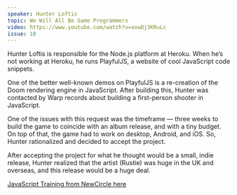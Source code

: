 ```yaml
---
speaker: Hunter Loftis
topic: We Will All Be Game Programmers
video: https://www.youtube.com/watch?v=avwDj3KRuLc
issue: 10
---
```


Hunter Loftis is responsible for the Node.js platform at Heroku. When he’s not working at Heroku, he runs PlayfulJS, a website of cool JavaScript code snippets.

One of the better well-known demos on PlayfulJS is a re-creation of the Doom rendering engine in JavaScript. After building this, Hunter was contacted by Warp records about building a first-person shooter in JavaScript.

One of the issues with this request was the timeframe — three weeks to build the game to coincide with an album release, and with a tiny budget. On top of that, the game had to work on desktop, Android, and iOS. So, Hunter rationalized and decided to accept the project.

After accepting the project for what he thought would be a small, indie release, Hunter realized that the artist (Rustie) was huge in the UK and overseas, and this release would be a huge deal.

[JavaScript Training from NewCircle here](http://crcl.to/72rru)

